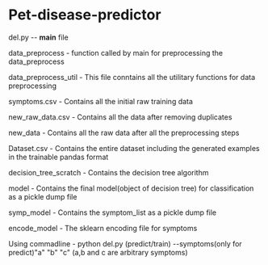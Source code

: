 # Pet-disease-predictor

del.py  -- __main__ file

data_preprocess - function called by main for preprocessing the data_preprocess

data_preprocess_util - This file conntains all the utilitary functions for data preprocessing

symptoms.csv - Contains all the initial raw training data

new_raw_data.csv - Contains all the data after removing duplicates

new_data - Contains all the raw data after all the preprocessing steps

Dataset.csv - Contains the entire dataset including the generated examples in the trainable pandas format

decision_tree_scratch - Contains the decision tree algorithm

model - Contains the final model(object of decision tree) for classification as a pickle dump file

symp_model - Contains the symptom_list as a pickle dump file

encode_model - The sklearn encoding file for symptoms

Using commadline - python del.py (predict/train) --symptoms(only for predict)"a" "b" "c" (a,b and c are arbitrary symptoms)

